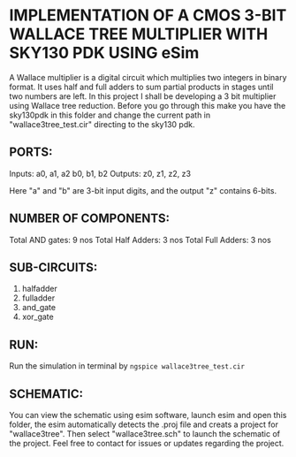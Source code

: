 # IMPLEMENTATION OF A CMOS 3-BIT WALLACE TREE MULTIPLIER WITH SKY130 PDK USING eSim

A Wallace multiplier is a digital circuit which multiplies two
integers in binary format. It uses half and full adders to sum 
partial products in stages until two numbers are left. In this
project I shall be developing a 3 bit multiplier using Wallace 
tree reduction. Before you go through this make you have the 
sky130pdk in this folder and change the current path in 
"wallace3tree_test.cir" directing to the sky130 pdk.

## PORTS:

Inputs: a0, a1, a2 b0, b1, b2
Outputs: z0, z1, z2, z3

Here "a" and "b" are 3-bit input digits, and the output "z"
contains 6-bits.

## NUMBER OF COMPONENTS:

Total AND gates: 9 nos
Total Half Adders: 3 nos
Total Full Adders: 3 nos

## SUB-CIRCUITS:

1. halfadder
2. fulladder
3. and_gate
4. xor_gate

## RUN:

Run the simulation in terminal by
`ngspice wallace3tree_test.cir`

## SCHEMATIC:

You can view the schematic using esim software, launch esim and 
open this folder, the esim automatically detects the .proj file 
and creats a project for "wallace3tree". Then select 
"wallace3tree.sch" to launch the schematic of the project. Feel 
free to contact for issues or updates regarding the project.

